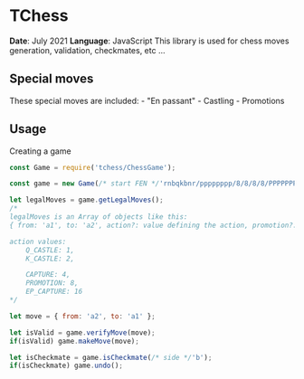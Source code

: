 # TChess
**Date**: July 2021
**Language**: JavaScript
This library is used for chess moves generation, validation, checkmates, etc ...

## Special moves
These special moves are included:
    - "En passant"
    - Castling
    - Promotions

## Usage

Creating a game
```js
const Game = require('tchess/ChessGame');

const game = new Game(/* start FEN */'rnbqkbnr/pppppppp/8/8/8/8/PPPPPPPP/RNBQKBNR w KQkq - 0 1');

let legalMoves = game.getLegalMoves();
/*
legalMoves is an Array of objects like this:
{ from: 'a1', to: 'a2', action?: value defining the action, promotion?: either q for queen, r for rook, n for knight or b for bishop }

action values:
    Q_CASTLE: 1,
    K_CASTLE: 2,

    CAPTURE: 4,
    PROMOTION: 8,
    EP_CAPTURE: 16
*/

let move = { from: 'a2', to: 'a1' };

let isValid = game.verifyMove(move);
if(isValid) game.makeMove(move);

let isCheckmate = game.isCheckmate(/* side */'b');
if(isCheckmate) game.undo();
```